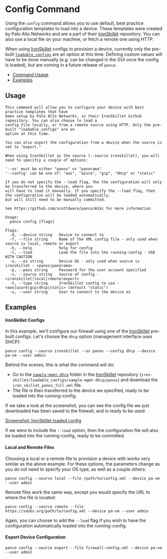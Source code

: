 # Config Command

Using the `config` command allows you to use default, best practice configuration templates to load into a device. These templates were created by Palo Alto Networks and are a part of their [IronSkillet](https://github.com/PaloAltoNetworks/iron-skillet) repository. You can also use a local file on your machine, or fetch a remote one using HTTP.

When using [IronSkillet](https://github.com/PaloAltoNetworks/iron-skillet) configs to provision a device, currently only the pre-built [`loadable_configs`](https://github.com/PaloAltoNetworks/iron-skillet/tree/panos_v8.0/loadable_configs) are an option at this time. Defining custom values will have to be done manually (e.g. can be changed in the GUI once the config is loaded), but are coming in a future release of `panco`.

* [Command Usage](https://scottdware.github.io/panco/config#usage)
* [Examples](https://scottdware.github.io/panco/config#examples)

## Usage

```
This command will allow you to configure your device with best practice templates that have
been setup by Palo Alto Networks, in their IronSkillet Github repository. You can also choose to load a
config file locally, or from a remote source using HTTP. Only the pre-built "loadable_configs" are an
option at this time.

You can also export the configuration from a device when the source is set to "export."

When using IronSkillet as the source (--source ironskillet), you will need to specifcy a couple of options:

'--os' must be either "panos" or "panorama"
'--config' can be one of: "aws", "azure", "gcp", "dhcp" or "static"

If you do not specify the --load flag, the the configuration will only be transferred to the device, where you
will have to load it manually. If you specify the --load flag, then the configuration will be loaded automatically,
but will still need to be manually committed.

See https://github.com/scottdware/panco/Wiki for more information

Usage:
  panco config [flags]

Flags:
  -d, --device string   Device to connect to
  -f, --file string     Name of the XML config file - only used when source is local, remote or export
  -h, --help            help for config
  -l, --load            Load the file into the running-config - USE WITH CAUTION
  -o, --os string       Device OS - only used when source is ironskillet - <panos|panorama>
  -p, --pass string     Password for the user account specified
  -s, --source string   Source of config - <ironskillet|local|remote|export>
  -t, --type string     IronSkillet config to use - <aws|azure|gcp|dhcp|static> (default "static")
  -u, --user string     User to connect to the device as
```

## Examples

#### IronSkillet Configs

In this example, we'll configure our firewall using one of the [IronSkillet](https://github.com/PaloAltoNetworks/iron-skillet) pre-built configs. Let's choose the `dhcp` option (management interface uses DHCP):

`panco config --source ironskillet --os panos --config dhcp --device pa-vm --user admin`

Behind the scenes, this is what the command will do:

* Go to the [`sample-mgmt-dhcp`](https://github.com/PaloAltoNetworks/iron-skillet/tree/panos_v8.0/loadable_configs/sample-mgmt-dhcp/panos) folder in the [IronSkillet](https://github.com/PaloAltoNetworks/iron-skillet) repository (`iron-skillet/loadable_configs/sample-mgmt-dhcp/panos`) and download the `iron_skillet_panos_full.xml` file.
* The file is then transferred to the device we specified, ready to be loaded into the running-config.

If we take a look at the screenshot, you can see the config file we just downloaded has been saved to the firewall, and is ready to be used:

[Screenshot: IronSkillet loaded config](https://github.com/scottdware/panco-examples/blob/master/provision_loaded_config.png)

If we were to include the `--load` option, then the configuration file will also be loaded into the running-config, ready to be committed.

#### Local and Remote Files

Choosing a local or a remote file to provision a device with works very similar as the above example. For these options, the parameters change as you do not need to specify your OS type, as well as a couple others:

`panco config --source local --file /path/to/config.xml --device pa-vm --user admin`

Remote files work the same way, except you would specify the URL to where the file is located:

`panco config --source remote --file https://sdubs.org/path/to/config.xml --device pa-vm --user admin`

Again, you can choose to add the `--load` flag if you wish to have the configuration automatically loaded into the running-config.

#### Export Device Configuration

`panco config --source export --file firewall-config.xml --device pa-vm --user admin`